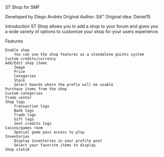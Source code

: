 
ST Shop for SMF


Developed by Diego Andrés
Original Author: SA™
Original idea: Daniel15


Introduction
ST Shop allows you to add a shop to your forum and gives you a wide variety of options to customize your shop for your users experience.


Features

    Enable shop
        You can use the shop features as a standalone points system
    Custom credits/currency
    Add/Edit shop items
        Image
        Price
        Categories
        Stock
        Select boards where the prefix will be usable
    Purchase items from the shop
    Custom categories
    Trade center
    Shop logs
        Transaction logs
        Bank logs
        Trade logs
        Gift logs
        Sent credits logs
    Casino/games room
        Special game pass access to play
    Inventories
        Display inventories in your profile post
        Select your favorite items to display
    Shop statsA

